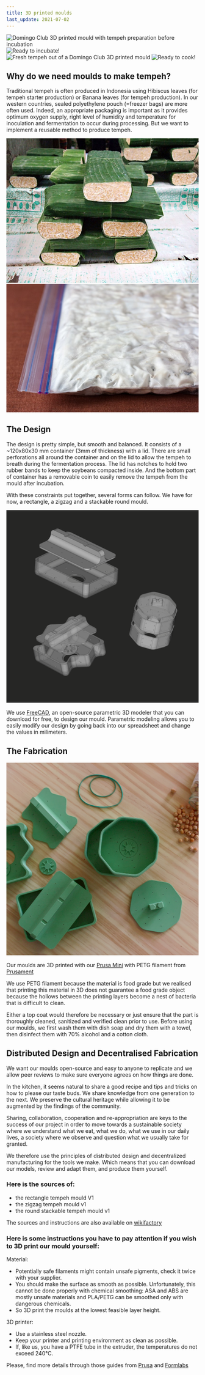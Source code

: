 ```yaml
---
title: 3D printed moulds
last_update: 2021-07-02
---
```


![Domingo Club 3D printed mould with tempeh preparation before incubation](tempeh-mould-rect-00.jpg)
![Ready to incubate!](tempeh-mould-rect-01.jpg)
![Fresh tempeh out of a Domingo Club 3D printed mould](tempeh-mould-rect-02.jpg)
![Ready to cook!](tempeh-mould-rect-07.jpg)

## Why do we need moulds to make tempeh?

Traditional tempeh is often produced in Indonesia using Hibiscus leaves (for tempeh starter production) or Banana leaves (for tempeh production). In our western countries, sealed polyethylene pouch (=freezer bags) are more often used. Indeed, an appropriate packaging is important as it provides optimum oxygen supply, right level of humidity and temperature for inoculation and fermentation to occur during processing. But we want to implement a reusable method to produce tempeh.

![Image from Wikipedia: Traditional fresh tempeh at the market in Jakarta (Indonesia) wrapped in banana leaves](traditional-tempeh.jpg)
![Image from the Miso, Tempeh, Natto & Other Tasty Ferments book: Tempeh in a sealed polyethylene bag](zipbag-tempeh.jpg)

## The Design

The design is pretty simple, but smooth and balanced. It consists of a ~120x80x30 mm container (3mm of thickness) with a lid. There are small perforations all around the container and on the lid to allow the tempeh to breath during the fermentation process. The lid has notches to hold two rubber bands to keep the soybeans compacted inside. And the bottom part of container has a removable coin to easily remove the tempeh from the mould after incubation.

With these constraints put together, several forms can follow. We have for now, a rectangle, a zigzag and a stackable round mould.

![Domingo Club tempeh mould in FreeCAD](compilation.png)

We use [FreeCAD](https://www.freecadweb.org/), an open-source parametric 3D modeler that you can download for free, to design our mould. Parametric modeling allows you to easily modify our design by going back into our spreadsheet and change the values in milimeters.


## The Fabrication

![Domingo Club 3D printed tempeh moulds](composition.jpg)

Our moulds are 3D printed with our [Prusa Mini](https://www.prusa3d.com/original-prusa-mini/) with PETG filament from [Prusament](https://shop.prusa3d.com/fr/prusament/1300-prusament-petg-pistachio-green-1kg.html)

We use PETG filament because the material is food grade but we realised that printing this material in 3D does not guarantee a food grade object because the hollows between the printing layers become a nest of bacteria that is difficult to clean.

Either a top coat would therefore be necessary or just ensure that the part is thoroughly cleaned, sanitized and verified clean prior to use. Before using our moulds, we first wash them with dish soap and dry them with a towel, then disinfect them with 70% alcohol and a cotton cloth.


## Distributed Design and Decentralised Fabrication

We want our moulds open-source and easy to anyone to replicate and we allow peer reviews to make sure everyone agrees on how things are done.

In the kitchen, it seems natural to share a good recipe and tips and tricks on how to please our taste buds. We share knowledge from one generation to the next. We preserve the cultural heritage while allowing it to be augmented by the findings of the community.

Sharing, collaboration, cooperation and re-appropriation are keys to the success of our project in order to move towards a sustainable society where we understand what we eat, what we do, what we use in our daily lives, a society where we observe and question what we usually take for granted.

We therefore use the principles of distributed design and decentralized manufacturing for the tools we make. Which means that you can download our models, review and adapt them, and produce them yourself.


### Here is the sources of:

- the rectangle tempeh mould V1
- the zigzag tempeh mould v1
- the round stackable tempeh mould v1

The sources and instructions are also available on [wikifactory](https://wikifactory.com/@domingoclub/tempeh-moulds)


### Here is some instructions you have to pay attention if you wish to 3D print our mould yourself:

Material:

- Potentially safe filaments might contain unsafe pigments, check it twice with your supplier.
- You should make the surface as smooth as possible. Unfortunately, this cannot be done properly with chemical smoothing: ASA and ABS are mostly unsafe materials and PLA/PETG can be smoothed only with dangerous chemicals.
- So 3D print the moulds at the lowest feasible layer height.

3D printer:

- Use a stainless steel nozzle.
- Keep your printer and printing environment as clean as possible.
- If, like us, you have a PTFE tube in the extruder, the temperatures do not exceed 240°C.

Please, find more details through those guides from [Prusa](https://blog.prusaprinters.org/how-to-make-food-grade-3d-printed-models_40666/) and [Formlabs](https://formlabs.com/blog/guide-to-food-safe-3d-printing/)
